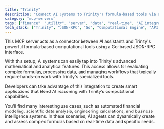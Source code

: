 ```yaml
---
title: "Trinity"
description: "Connect AI systems to Trinity's formula-based tools via a JSON-RPC interface for advanced computational workflows"
category: "mcp-servers"
tags: ["finance", "utility", "server", "data", "real-time", "AI integration", "computational tools", "formula evaluation"]
tech_stack: ["Trinity", "JSON-RPC", "Go", "Computational Engine", "API Integration", "AI systems"]
---
```


This MCP server acts as a connector between AI assistants and Trinity's powerful formula-based computational tools using a Go-based JSON-RPC interface.

With this setup, AI systems can easily tap into Trinity's advanced mathematical and analytical features. This access allows for evaluating complex formulas, processing data, and managing workflows that typically require hands-on work with Trinity's specialized tools.

Developers can take advantage of this integration to create smart applications that blend AI reasoning with Trinity's computational capabilities.

You’ll find many interesting use cases, such as automated financial modeling, scientific data analysis, engineering calculations, and business intelligence systems. In these scenarios, AI agents can dynamically create and assess complex formulas based on real-time data and specific needs.